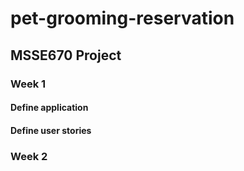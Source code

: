 # pet-grooming-reservation
## MSSE670 Project

### Week 1
#### Define application 
#### Define user stories

### Week 2

